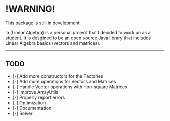 # !WARNING!
This package is still in development

la (Linear Algebra) is a personal project that I decided to work on as a student. It is desgined to be an open source Java library that includes Linear Algebra basics (vectors and matrices).

----

## TODO

- [-] Add more constructors for the Factories
- [-] Add more operations for Vectors and Matrices 
- [-] Handle Vector operations with non-square Matrices
- [-] Improve ArrayUtils 
- [-] Properly report errors
- [-] Optimization
- [-] Documentation
- [-] Solver